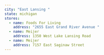 ```yaml
---
city: "East Lansing "
state: michigan
stores:
  - name: Foods For Living
    address: "2655 East Grand River Avenue "
  - name: Meijer
    address: 1350 West Lake Lansing Road
  - name: Meijer
    address: 7157 East Saginaw Street
---
```

